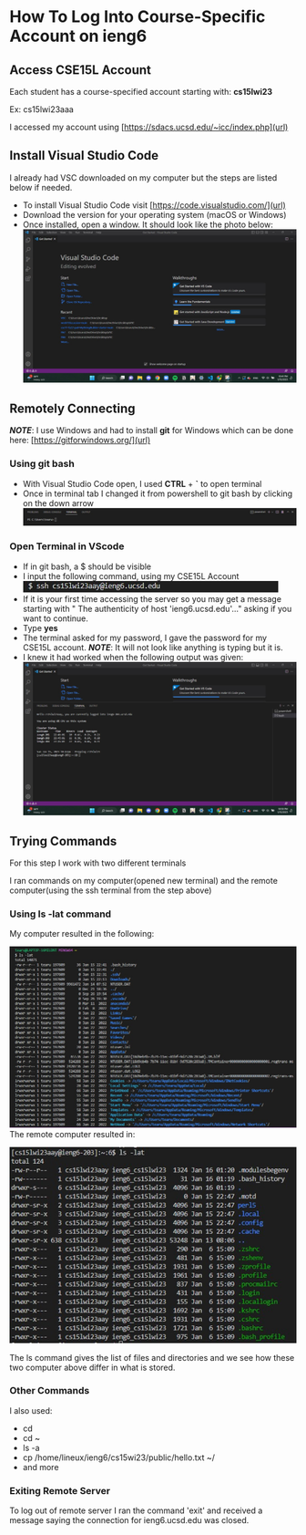 # How To Log Into Course-Specific Account on ieng6
## Access CSE15L Account 
  Each student has a course-specified account starting with: **cs15lwi23**
  
  Ex: cs15lwi23aaa
  
  I accessed my account using [https://sdacs.ucsd.edu/~icc/index.php](url)
  
## Install Visual Studio Code
I already had VSC downloaded on my computer but the steps are listed below if needed. 

* To install Visual Studio Code visit [https://code.visualstudio.com/](url)
* Download the version for your operating system (macOS or Windows)
* Once installed, open a window. It should look like the photo below:
 ![Image](home.jpg) 

## Remotely Connecting 
***NOTE***: I use Windows and had to install **git** for Windows which can be done here: [https://gitforwindows.org/](url)

### Using git bash 
* With Visual Studio Code open, I used **CTRL** + **`**  to open terminal
* Once in terminal tab I changed it from powershell to git bash by clicking on the down arrow
![Image](bash.jpg)

### Open Terminal in VScode
* If in git bash, a $ should be visible 
* I input the following command, using my CSE15L Account
 ![Image](ssh2.jpg)
* If it is your first time accessing the server so you may get a message starting with " The authenticity of host 'ieng6.ucsd.edu'..." asking if you want to continue.
* Type **yes**
* The terminal asked for my password, I gave the password for my CSE15L account. ***NOTE***: It will not look like anything is typing but it is.
* I knew it had worked when the following output was given:
 ![Image](login.jpg)
 
 ## Trying Commands
 For this step I work with two different terminals
 
 I ran commands on my computer(opened new terminal) and the remote computer(using the ssh terminal from the step above)
 ### Using **ls -lat** command 
My computer resulted in the following:

![Image](personalcomputerls.jpg)
The remote computer resulted in:

![Image](remotels.jpg)

The ls command gives the list of files and directories and we see how these two computer above differ in what is stored.
### Other Commands
I also used:
* cd
* cd ~
* ls -a
* cp /home/lineux/ieng6/cs15wi23/public/hello.txt ~/
* and more
### Exiting Remote Server
To log out of remote server I ran the command 'exit' and received a message saying the connection for ieng6.ucsd.edu was closed. 
 
